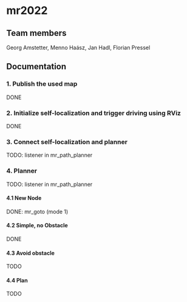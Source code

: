 # mr2022
## Team members
Georg Amstetter, Menno Haász, Jan Hadl, Florian Pressel

## Documentation

### 1. Publish the used map

DONE

### 2. Initialize self-localization and trigger driving using RViz

DONE

### 3. Connect self-localization and planner

TODO: listener in mr_path_planner

### 4. Planner

TODO: listener in mr_path_planner

#### 4.1 New Node

DONE: mr_goto (mode 1)

#### 4.2 Simple, no Obstacle

DONE

#### 4.3 Avoid obstacle

TODO

#### 4.4 Plan

TODO
